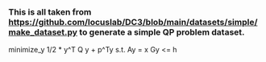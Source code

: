 ### This is all taken from https://github.com/locuslab/DC3/blob/main/datasets/simple/make_dataset.py to generate a simple QP problem dataset.

minimize_y 1/2 * y^T Q y + p^Ty
s.t.       Ay =  x
           Gy <= h



